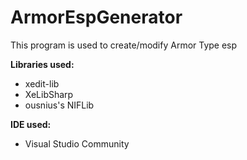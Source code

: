 # ArmorEspGenerator
This program is used to create/modify Armor Type esp


**Libraries used:**

* xedit-lib
* XeLibSharp
* ousnius's NIFLib

**IDE used:**
  
* Visual Studio Community
